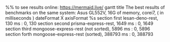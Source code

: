 %% to see results online: https://mermaid.live/
gantt
   	title The best results of benchmarks on the same system: Asus GL552V, 16G of memory, corei7,  ( in milliseconds ) 
    dateFormat X
    axisFormat %s
    section first
    lesan-deno-rest, 130 ms   : 0, 130
    section second
    prisma-express-rest, 1649 ms : 0, 1649
    section third
    mongoose-express-rest (not sorted), 5896 ms    : 0, 5896
    section forth
    mongoose-express-rest (sorted), 388793 ms   : 0, 388793